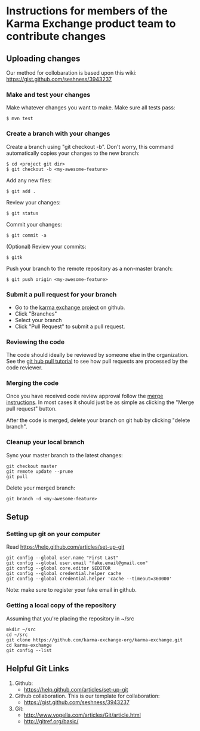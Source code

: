 # Instructions for members of the Karma Exchange product team to contribute changes

## Uploading changes

Our method for collobaration is based upon this wiki: https://gist.github.com/seshness/3943237

### Make and test your changes

Make whatever changes you want to make. Make sure all tests pass:

    $ mvn test

### Create a branch with your changes

Create a branch using "git checkout -b". Don't worry, this command automatically copies your changes to the new branch:

    $ cd <project git dir>
    $ git checkout -b <my-awesome-feature>

Add any new files:

    $ git add .

Review your changes:

    $ git status

Commit your changes:

    $ git commit -a    

(Optional) Review your commits:

    $ gitk

Push your branch to the remote repository as a non-master branch:

    $ git push origin <my-awesome-feature>

### Submit a pull request for your branch

* Go to the [karma exchange project](https://github.com/karma-exchange-org/karma-exchange.git) on github.
* Click "Branches"
* Select your branch
* Click "Pull Request" to submit a pull request.

### Reviewing the code

The code should ideally be reviewed by someone else in the organization. See the [git hub pull tutorial](https://help.github.com/articles/using-pull-requests#managing-pull-requests) to see how pull requests are processed by the code reviewer.

### Merging the code

Once you have received code review approval follow the [merge instructions](https://help.github.com/articles/merging-a-pull-request). In most cases it should just be as simple as clicking the "Merge pull request" button.

After the code is merged, delete your branch on git hub by clicking "delete branch".

### Cleanup your local branch

Sync your master branch to the latest changes:

    git checkout master
    git remote update --prune
    git pull

Delete your merged branch:

    git branch -d <my-awesome-feature>

## Setup

### Setting up git on your computer

Read https://help.github.com/articles/set-up-git

    git config --global user.name "First Last"
    git config --global user.email "fake.email@gmail.com"
    git config --global core.editor $EDITOR
    git config --global credential.helper cache
    git config --global credential.helper 'cache --timeout=360000'

Note: make sure to register your fake email in github.

### Getting a local copy of the repository

Assuming that you're placing the repository in ~/src

    mkdir ~/src
    cd ~/src
    git clone https://github.com/karma-exchange-org/karma-exchange.git
    cd karma-exchange
    git config --list

## Helpful Git Links

1. Github:
   * https://help.github.com/articles/set-up-git
2. Github collaboration. This is our template for collaboration:
   * https://gist.github.com/seshness/3943237
3. Git:
   * http://www.vogella.com/articles/Git/article.html
   * http://gitref.org/basic/
